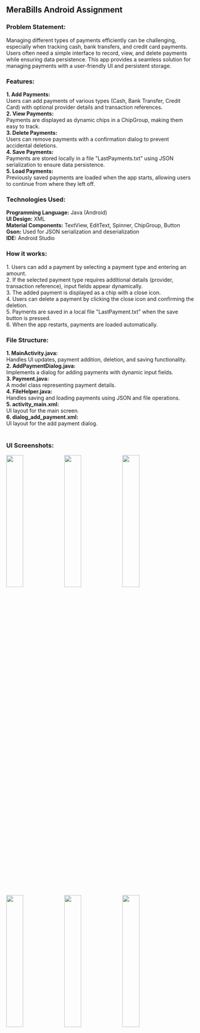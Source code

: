 <h2>MeraBills Android Assignment</h2>

<h3>Problem Statement:</h3>
Managing different types of payments efficiently can be challenging, especially when tracking cash, bank transfers, and credit card payments. Users often need a simple interface to record, view, and delete payments while ensuring data persistence. This app provides a seamless solution for managing payments with a user-friendly UI and persistent storage.

<h3>Features:</h3>
<b>1. Add Payments:</b> <br>
Users can add payments of various types (Cash, Bank Transfer, Credit Card) with optional provider details and transaction references. <br>
<b>2. View Payments:</b> <br>
Payments are displayed as dynamic chips in a ChipGroup, making them easy to track. <br>
<b>3. Delete Payments:</b> <br>
Users can remove payments with a confirmation dialog to prevent accidental deletions. <br>
<b>4. Save Payments:</b> <br>
Payments are stored locally in a file "LastPayments.txt" using JSON serialization to ensure data persistence. <br>
<b>5. Load Payments:</b> <br>
Previously saved payments are loaded when the app starts, allowing users to continue from where they left off. <br>

<h3>Technologies Used:</h3>
<b>Programming Language:</b> Java (Android) <br>
<b>UI Design:</b> XML <br>
<b>Material Components:</b> TextView, EditText, Spinner, ChipGroup, Button <br>
<b>Gson:</b> Used for JSON serialization and deserialization <br>
<b>IDE:</b> Android Studio <br>

<h3>How it works:</h3>
1. Users can add a payment by selecting a payment type and entering an amount. <br>
2. If the selected payment type requires additional details (provider, transaction reference), input fields appear dynamically. <br>
3. The added payment is displayed as a chip with a close icon. <br>
4. Users can delete a payment by clicking the close icon and confirming the deletion. <br>
5. Payments are saved in a local file "LastPayment.txt" when the save button is pressed. <br>
6. When the app restarts, payments are loaded automatically. <br>

<h3>File Structure:</h3>
<b>1. MainActivity.java:</b> <br>
Handles UI updates, payment addition, deletion, and saving functionality. <br>
<b>2. AddPaymentDialog.java:</b> <br>
Implements a dialog for adding payments with dynamic input fields. <br>
<b>3. Payment.java:</b> <br>
A model class representing payment details. <br>
<b>4. FileHelper.java:</b> <br>
Handles saving and loading payments using JSON and file operations. <br>
<b>5. activity_main.xml:</b> <br> 
UI layout for the main screen. <br>
<b>6. dialog_add_payment.xml:</b> <br> 
UI layout for the add payment dialog. <br><br>

<h3>UI Screenshots:</h3>
<img src="https://github.com/coderehan/MeraBills-Android-Assignment/assets/75351694/0978e9dc-1cfd-4525-bdd8-1226fc2c7c49.jpg" width=30% height=30%> <img src="https://github.com/coderehan/MeraBills-Android-Assignment/assets/75351694/1214dc2a-2852-425f-b6cf-de1e196d003a.jpg" width=30% height=30%>
<img src="https://github.com/coderehan/MeraBills-Android-Assignment/assets/75351694/6f67cdf7-c385-42fa-916d-86cdea9e98f5.jpg" width=30% height=30%> <img src="https://github.com/coderehan/MeraBills-Android-Assignment/assets/75351694/645585fb-b482-44a5-8a78-18b63594ea93.jpg" width=30% height=30%>  <img src="https://github.com/coderehan/MeraBills-Android-Assignment/assets/75351694/ad9ea15d-8060-446c-b8e7-65026c437482.jpg" width=30% height=30%>  <img src="https://github.com/coderehan/MeraBills-Android-Assignment/assets/75351694/87089c7a-557f-4553-b789-d6ff80f844e0.jpg" width=30% height=30%>
